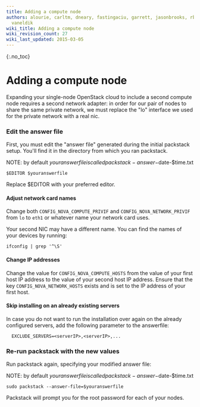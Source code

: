 ```yaml
---
title: Adding a compute node
authors: alourie, carltm, dneary, fastingaciu, garrett, jasonbrooks, rbowen, sebastian,
  vaneldik
wiki_title: Adding a compute node
wiki_revision_count: 27
wiki_last_updated: 2015-03-05
---
```


{:.no_toc}

# Adding a compute node

Expanding your single-node OpenStack cloud to include a second compute node requires a second network adapter: in order for our pair of nodes to share the same private network, we must replace the "lo" interface we used for the private network with a real nic.

### Edit the answer file

First, you must edit the "answer file" generated during the initial packstack setup. You'll find it in the directory from which you ran packstack.

NOTE: by default $youranswerfile is called packstack-answer-$date-$time.txt

    $EDITOR $youranswerfile

Replace $EDITOR with your preferred editor.

#### Adjust network card names

Change both `CONFIG_NOVA_COMPUTE_PRIVIF` and `CONFIG_NOVA_NETWORK_PRIVIF` from `lo` to `eth1` or whatever name your network card uses.

Your second NIC may have a different name. You can find the names of your devices by running:

    ifconfig | grep '^\S'

#### Change IP addresses

Change the value for `CONFIG_NOVA_COMPUTE_HOSTS` from the value of your first host IP address to the value of your second host IP address. Ensure that the key `CONFIG_NOVA_NETWORK_HOSTS` exists and is set to the IP address of your first host.

#### Skip installing on an already existing servers

In case you do not want to run the installation over again on the already configured servers, add the following parameter to the answerfile:

      EXCLUDE_SERVERS=<serverIP>,<serverIP>,...

### Re-run packstack with the new values

Run packstack again, specifying your modified answer file:

NOTE: by default $youranswerfile is called packstack-answer-$date-$time.txt

    sudo packstack --answer-file=$youranswerfile

Packstack will prompt you for the root password for each of your nodes.
